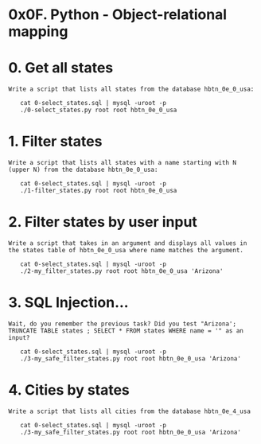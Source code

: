 # 0x0F. Python - Object-relational mapping

# 0. Get all states


    Write a script that lists all states from the database hbtn_0e_0_usa:

<ul>

    cat 0-select_states.sql | mysql -uroot -p
    ./0-select_states.py root root hbtn_0e_0_usa

</ul>

# 1. Filter states

    Write a script that lists all states with a name starting with N (upper N) from the database hbtn_0e_0_usa:

<ul>

    cat 0-select_states.sql | mysql -uroot -p
    ./1-filter_states.py root root hbtn_0e_0_usa

</ul>

# 2. Filter states by user input


    Write a script that takes in an argument and displays all values in the states table of hbtn_0e_0_usa where name matches the argument.

<ul>

    cat 0-select_states.sql | mysql -uroot -p
    ./2-my_filter_states.py root root hbtn_0e_0_usa 'Arizona'

</ul>

# 3. SQL Injection...


    Wait, do you remember the previous task? Did you test "Arizona'; TRUNCATE TABLE states ; SELECT * FROM states WHERE name = '" as an input?


<ul>

    cat 0-select_states.sql | mysql -uroot -p
    ./3-my_safe_filter_states.py root root hbtn_0e_0_usa 'Arizona'

</ul>

# 4. Cities by states


    Write a script that lists all cities from the database hbtn_0e_4_usa


<ul>

    cat 0-select_states.sql | mysql -uroot -p
    ./3-my_safe_filter_states.py root root hbtn_0e_0_usa 'Arizona'

</ul>